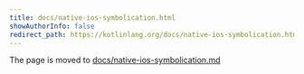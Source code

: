 ```yaml
---
title: docs/native-ios-symbolication.html
showAuthorInfo: false
redirect_path: https://kotlinlang.org/docs/native-ios-symbolication.html
---
```


The page is moved to [docs/native-ios-symbolication.md](docs/native-ios-symbolication.md)
